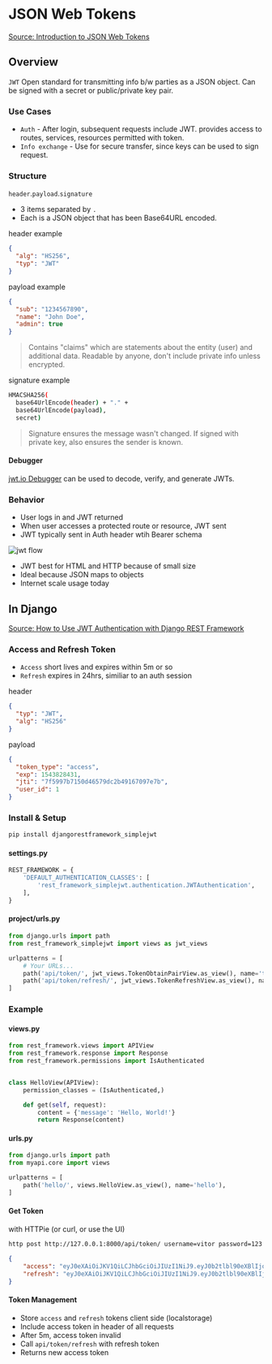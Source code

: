# JSON Web Tokens

[Source: Introduction to JSON Web Tokens](https://jwt.io/introduction/)  

## Overview

`JWT` Open standard for transmitting info b/w parties as a JSON object. Can be signed with a secret or public/private key pair.

### Use Cases

- `Auth` - After login, subsequent requests include JWT. provides access to routes, services, resources permitted with token.
- `Info exchange` - Use for secure transfer, since keys can be used to sign request.

### Structure

`header`.`payload`.`signature`

- 3 items separated by `.`
- Each is a JSON object that has been Base64URL encoded.

header example

```json
{
  "alg": "HS256",
  "typ": "JWT"
}
```

payload example

```json
{
  "sub": "1234567890",
  "name": "John Doe",
  "admin": true
}
```

> Contains "claims" which are statements about the entity (user) and additional data. Readable by anyone, don't include private info unless encrypted.

signature example

```bash
HMACSHA256(
  base64UrlEncode(header) + "." +
  base64UrlEncode(payload),
  secret)
```

> Signature ensures the message wasn't changed. If signed with private key, also ensures the sender is known.

#### Debugger

[jwt.io Debugger](https://jwt.io/#debugger-io) can be used to decode, verify, and generate JWTs.

### Behavior

- User logs in and JWT returned
- When user accesses a protected route or resource, JWT sent
- JWT typically sent in Auth header wtih Bearer schema

![jwt flow](https://cdn2.auth0.com/docs/media/articles/api-auth/client-credentials-grant.png)

- JWT best for HTML and HTTP because of small size
- Ideal because JSON maps to objects
- Internet scale usage today

## In Django

[Source: How to Use JWT Authentication with Django REST Framework](https://simpleisbetterthancomplex.com/tutorial/2018/12/19/how-to-use-jwt-authentication-with-django-rest-framework.html)

### Access and Refresh Token

- `Access` short lives and expires within 5m or so
- `Refresh` expires in 24hrs, similiar to an auth session

header

```json
{
  "typ": "JWT",
  "alg": "HS256"
}
```

payload

```json
{
  "token_type": "access",
  "exp": 1543828431,
  "jti": "7f5997b7150d46579dc2b49167097e7b",
  "user_id": 1
}
```

### Install & Setup

```bash
pip install djangorestframework_simplejwt
```

#### settings.py

```python
REST_FRAMEWORK = {
    'DEFAULT_AUTHENTICATION_CLASSES': [
        'rest_framework_simplejwt.authentication.JWTAuthentication',
    ],
}
```

#### project/urls.py

```python
from django.urls import path
from rest_framework_simplejwt import views as jwt_views

urlpatterns = [
    # Your URLs...
    path('api/token/', jwt_views.TokenObtainPairView.as_view(), name='token_obtain_pair'),
    path('api/token/refresh/', jwt_views.TokenRefreshView.as_view(), name='token_refresh'),
]
```

### Example

#### views.py

```python
from rest_framework.views import APIView
from rest_framework.response import Response
from rest_framework.permissions import IsAuthenticated


class HelloView(APIView):
    permission_classes = (IsAuthenticated,)

    def get(self, request):
        content = {'message': 'Hello, World!'}
        return Response(content)
```

#### urls.py

```python
from django.urls import path
from myapi.core import views

urlpatterns = [
    path('hello/', views.HelloView.as_view(), name='hello'),
]
```

#### Get Token

with HTTPie (or curl, or use the UI)

```bash
http post http://127.0.0.1:8000/api/token/ username=vitor password=123
```

```json
{
    "access": "eyJ0eXAiOiJKV1QiLCJhbGciOiJIUzI1NiJ9.eyJ0b2tlbl90eXBlIjoiYWNjZXNzIiwiZXhwIjoxNTQ1MjI0MjU5LCJqdGkiOiIyYmQ1NjI3MmIzYjI0YjNmOGI1MjJlNThjMzdjMTdlMSIsInVzZXJfaWQiOjF9.D92tTuVi_YcNkJtiLGHtcn6tBcxLCBxz9FKD3qzhUg8",
    "refresh": "eyJ0eXAiOiJKV1QiLCJhbGciOiJIUzI1NiJ9.eyJ0b2tlbl90eXBlIjoicmVmcmVzaCIsImV4cCI6MTU0NTMxMDM1OSwianRpIjoiMjk2ZDc1ZDA3Nzc2NDE0ZjkxYjhiOTY4MzI4NGRmOTUiLCJ1c2VyX2lkIjoxfQ.rA-mnGRg71NEW_ga0sJoaMODS5ABjE5HnxJDb0F8xAo"
}
```

#### Token Management

- Store `access` and `refresh` tokens client side (localstorage)
- Include access token in header of all requests
- After 5m, access token invalid
- Call `api/token/refresh` with refresh token
- Returns new access token

